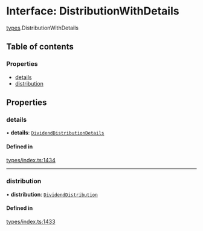 # Interface: DistributionWithDetails

[types](../wiki/types).DistributionWithDetails

## Table of contents

### Properties

- [details](../wiki/types.DistributionWithDetails#details)
- [distribution](../wiki/types.DistributionWithDetails#distribution)

## Properties

### details

• **details**: [`DividendDistributionDetails`](../wiki/api.entities.DividendDistribution.types.DividendDistributionDetails)

#### Defined in

[types/index.ts:1434](https://github.com/PolymeshAssociation/polymesh-sdk/blob/07b115c8/src/types/index.ts#L1434)

___

### distribution

• **distribution**: [`DividendDistribution`](../wiki/api.entities.DividendDistribution.DividendDistribution)

#### Defined in

[types/index.ts:1433](https://github.com/PolymeshAssociation/polymesh-sdk/blob/07b115c8/src/types/index.ts#L1433)
